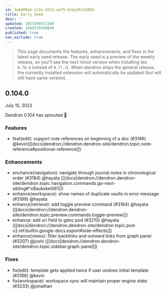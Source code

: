 ```yaml
---
id: 3abd00eb-1c1e-4253-aaf5-dcbe20c21850
title: Early Seed
desc: ''
updated: 1657898972309
created: 1604539200840
published: true
nav_exclude: true
---
```


> This page documents the features, enhancements, and fixes in the latest early seed release. The early seed is a preview of the weekly release, so you'll see the next minor version when installing (ex. `0.78.0` instead of `0.77.1`). When dendron ships the general release, the currently installed extension will automatically be updated (but will still have same version).

## 0.104.0
July 15, 2022

Dendron 0.104 has sprouted 🌱

### Features
- feat(edit): support note references on beginning of a doc (#3186) @kevin([[docs|dendron://dendron.dendron-site/dendron.topic.note-reference#positional-reference]])

### Enhancements
- enchance(navigation): navigate through journal notes in chronological order (#3184) @hayata ([[docs|dendron://dendron.dendron-site/dendron.topic.navigation.commands.go-next-sibling#^x8aubxke0i61]])
- enhance(workspace): show names of duplicate vaults in error message (#3199) @hayata
- enhance(retrieve): add toggle preview command (#3164) @hayata ([[docs|dendron://dendron.dendron-site/dendron.topic.preview.commands.toggle-preview]])
- enhance: add uri field to gdoc pod (#3210) @hayata ([[docs|dendron://dendron.dendron-site/dendron.topic.pod-v2.ref.builtin.google-docs.export#side-effects]])
- enhance(views): filter backlinks and outward links from graph panel (#3207) @joshi ([[docs|dendron://dendron.dendron-site/dendron.topic.sidebar.graph-panel]])

### Fixes
- fix(edit): template gets applied twice if user undoes initial template (#3186) @kevin
- fix(workspace): workspace sync will maintain proper engine state (#3233) @jonathan